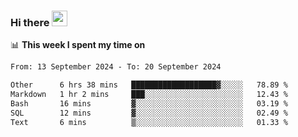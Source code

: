 ### Hi there <a href="https://www.gautamkrishnar.com/"><img src="https://media.giphy.com/media/hvRJCLFzcasrR4ia7z/giphy.gif" width="25px"></a>

📊 **This week I spent my time on**

<!--START_SECTION:waka-->

```txt
From: 13 September 2024 - To: 20 September 2024

Other      6 hrs 38 mins   ███████████████████▓░░░░░   78.89 %
Markdown   1 hr 2 mins     ███░░░░░░░░░░░░░░░░░░░░░░   12.43 %
Bash       16 mins         ▓░░░░░░░░░░░░░░░░░░░░░░░░   03.19 %
SQL        12 mins         ▓░░░░░░░░░░░░░░░░░░░░░░░░   02.49 %
Text       6 mins          ▒░░░░░░░░░░░░░░░░░░░░░░░░   01.33 %
```

<!--END_SECTION:waka-->
